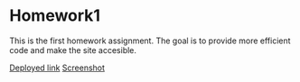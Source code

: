 # Homework1

This is the first homework assignment. The goal is to provide more efficient code and make the site accesible. 

[Deployed link](https://paynejc.github.io/Homework1/)
[Screenshot](./assets/images/lead-generation.png)